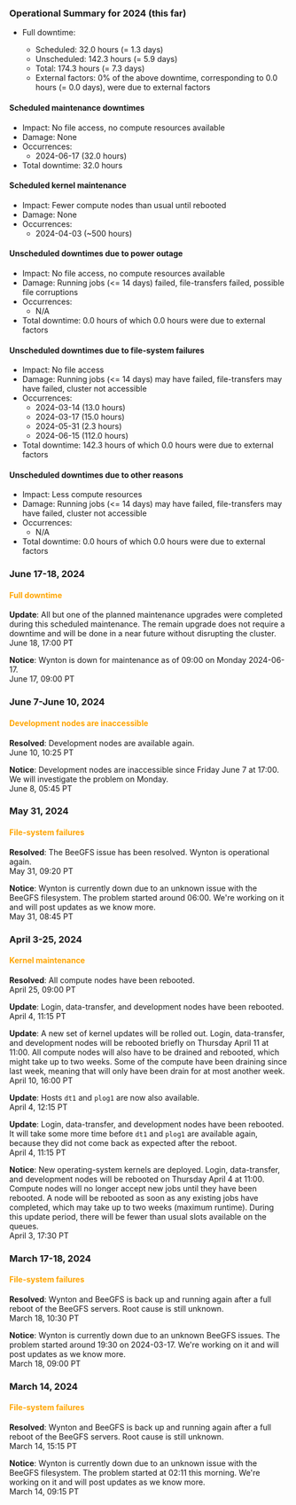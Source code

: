### Operational Summary for 2024 (this far)

* Full downtime:

  - Scheduled: 32.0 hours (= 1.3 days)
  - Unscheduled: 142.3 hours (= 5.9 days)
  - Total: 174.3 hours (= 7.3 days)
  - External factors: 0% of the above downtime, corresponding to 0.0
    hours (= 0.0 days), were due to external factors

#### Scheduled maintenance downtimes

* Impact: No file access, no compute resources available
* Damage: None
* Occurrences:
  - 2024-06-17 (32.0 hours)
* Total downtime: 32.0 hours

#### Scheduled kernel maintenance

* Impact: Fewer compute nodes than usual until rebooted
* Damage: None
* Occurrences:
  - 2024-04-03 (~500 hours)

#### Unscheduled downtimes due to power outage

* Impact: No file access, no compute resources available
* Damage: Running jobs (<= 14 days) failed, file-transfers failed,
  possible file corruptions
* Occurrences:
  - N/A
* Total downtime: 0.0 hours of which 0.0 hours were due to external
  factors
  
#### Unscheduled downtimes due to file-system failures

* Impact: No file access
* Damage: Running jobs (<= 14 days) may have failed, file-transfers
  may have failed, cluster not accessible
* Occurrences:
  - 2024-03-14  (13.0 hours)
  - 2024-03-17  (15.0 hours)
  - 2024-05-31   (2.3 hours)
  - 2024-06-15 (112.0 hours)
* Total downtime: 142.3 hours of which 0.0 hours were due to external
  factors

#### Unscheduled downtimes due to other reasons

* Impact: Less compute resources
* Damage: Running jobs (<= 14 days) may have failed, file-transfers
  may have failed, cluster not accessible
* Occurrences:
  - N/A
* Total downtime: 0.0 hours of which 0.0 hours were due to external
  factors


### June 17-18, 2024

#### <span style="color: orange;">Full downtime</span>

**Update**: All but one of the planned maintenance upgrades were
completed during this scheduled maintenance. The remain upgrade does
not require a downtime and will be done in a near future without
disrupting the cluster.
<br><span class="timestamp">June 18, 17:00 PT</span>

**Notice**: Wynton is down for maintenance as of 09:00 on Monday
2024-06-17.
<br><span class="timestamp">June 17, 09:00 PT</span>

<!--
comment: Scheduled downtime
start: 2024-06-17T09:00:00
stop: 2024-06-18T17:00:00
length: 32 hours
severity: under-maintenance
affected: jobs, beegfs, compute, *
reason: scheduled
 -->


### June 7-June 10, 2024

#### <span style="color: orange;">Development nodes are inaccessible</span>

**Resolved**: Development nodes are available again.
<br><span class="timestamp">June 10, 10:25 PT</span>

**Notice**: Development nodes are inaccessible since Friday June 7
at 17:00. We will investigate the problem on Monday.
<br><span class="timestamp">June 8, 05:45 PT</span>

<!--
start: 2024-06-07T17:05:00
stop: 2024-06-10T10:25:00
length: 65.0 hours
severity: major
affected: development-nodes
reason: unknown
 -->


### May 31, 2024

#### <span style="color: orange;">File-system failures</span>

**Resolved**: The BeeGFS issue has been resolved. Wynton is
operational again.
<br><span class="timestamp">May 31, 09:20 PT</span>

**Notice**: Wynton is currently down due to an unknown issue with the
BeeGFS filesystem. The problem started around 06:00. We're working on
it and will post updates as we know more.
<br><span class="timestamp">May 31, 08:45 PT</span>

<!--
start: 2024-05-31T07:00:00
stop: 2024-05-31T09:20:00
length: 2.3 hours
severity: major-outage
affected: jobs, beegfs, compute, *
reason: beegfs
 -->


### April 3-25, 2024

#### <span style="color: orange;">Kernel maintenance</span>

**Resolved**: All compute nodes have been rebooted.
<br><span class="timestamp">April 25, 09:00 PT</span>

**Update**: Login, data-transfer, and development nodes have been rebooted.
<br><span class="timestamp">April 4, 11:15 PT</span>

**Update**: A new set of kernel updates will be rolled out.  Login, data-transfer, and development nodes will be rebooted briefly on Thursday April 11 at 11:00.  All compute nodes will also have to be drained and rebooted, which might take up to two weeks. Some of the compute have been draining since last week, meaning that will only have been drain for at most another week.
<br><span class="timestamp">April 10, 16:00 PT</span>

**Update**: Hosts `dt1` and `plog1` are now also available.
<br><span class="timestamp">April 4, 12:15 PT</span>

**Update**: Login, data-transfer, and development nodes have been rebooted. It will take some more time before `dt1` and `plog1` are available again, because they did not come back as expected after the reboot.
<br><span class="timestamp">April 4, 11:15 PT</span>

**Notice**: New operating-system kernels are deployed. Login, data-transfer, and development nodes will be rebooted on Thursday April 4 at 11:00. Compute nodes will no longer accept new jobs until they have been rebooted. A node will be rebooted as soon as any existing jobs have completed, which may take up to two weeks (maximum runtime). During this update period, there will be fewer than usual slots available on the queues.
<br><span class="timestamp">April 3, 17:30 PT</span>


### March 17-18, 2024

#### <span style="color: orange;">File-system failures</span>

**Resolved**: Wynton and BeeGFS is back up and running again after a
full reboot of the BeeGFS servers. Root cause is still unknown.
<br><span class="timestamp">March 18, 10:30 PT</span>

**Notice**: Wynton is currently down due to an unknown BeeGFS
issues. The problem started around 19:30 on 2024-03-17. We're working
on it and will post updates as we know more.
<br><span class="timestamp">March 18, 09:00 PT</span>

<!--
start: 2024-03-17T19:30:00
stop: 2024-03-18T10:30:00
length: 15.0 hours
severity: major-outage
affected: jobs, beegfs, compute, *
reason: beegfs
 -->


### March 14, 2024

#### <span style="color: orange;">File-system failures</span>

**Resolved**: Wynton and BeeGFS is back up and running again after a
full reboot of the BeeGFS servers. Root cause is still unknown.
<br><span class="timestamp">March 14, 15:15 PT</span>

**Notice**: Wynton is currently down due to an unknown issue with the
BeeGFS filesystem. The problem started at 02:11 this morning. We're
working on it and will post updates as we know more.
<br><span class="timestamp">March 14, 09:15 PT</span>

<!--
start: 2024-03-14T02:11:00
stop: 2024-03-14T15:15:00
length: 13.0 hours
severity: major-outage
affected: jobs, beegfs, compute, *
reason: beegfs
 -->

